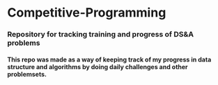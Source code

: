 # Competitive-Programming
### Repository for tracking training and progress of DS&amp;A problems
#### This repo was made as a way of keeping track of my progress in data structure and algorithms by doing daily challenges and other problemsets. 

